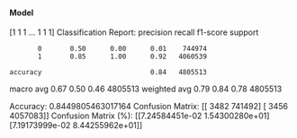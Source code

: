 #### Model
[1 1 1 ... 1 1 1]
Classification Report:
              precision    recall  f1-score   support

           0       0.50      0.00      0.01    744974
           1       0.85      1.00      0.92   4060539

    accuracy                           0.84   4805513
   macro avg       0.67      0.50      0.46   4805513
weighted avg       0.79      0.84      0.78   4805513

Accuracy: 0.8449805463017164
Confusion Matrix:
[[   3482  741492]
 [   3456 4057083]]
Confusion Matrix (%):
[[7.24584451e-02 1.54300280e+01]
 [7.19173999e-02 8.44255962e+01]]
